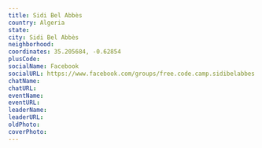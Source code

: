 ```yaml
---
title: Sidi Bel Abbès
country: Algeria
state: 
city: Sidi Bel Abbès
neighborhood: 
coordinates: 35.205684, -0.62854
plusCode:
socialName: Facebook
socialURL: https://www.facebook.com/groups/free.code.camp.sidibelabbes
chatName:
chatURL:
eventName:
eventURL:
leaderName:
leaderURL:
oldPhoto: 
coverPhoto:
---
```

